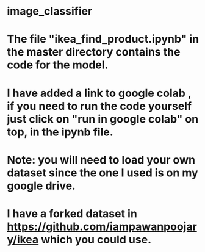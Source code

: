 # image_classifier

# The file "ikea_find_product.ipynb" in the master directory contains the code for the model.
# I have added a link to google colab , if you need to run the code yourself just click on "run in google colab" on top, in the ipynb file.
# Note: you will need to load your own dataset since the one I used is on my google drive.
# I have a forked dataset in https://github.com/iampawanpoojary/ikea which you could use.
